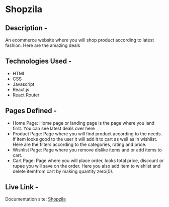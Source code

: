 # Shopzila

## Description -
 An ecommerce website where you will shop product according to latest fashion. Here are the amazing deals

## Technologies Used - 
- HTML
- CSS
- Javascript
- React.js
- React Router

## Pages Defined -
- Home Page: Home page or landing page is the page where you land first. You can see latest deals over here
- Product Page: Page where you will find product according to the needs. If item looks good to the user it will add it to cart as well as in wishlist. Here are the filters according to the categories, rating and price.
- Wishlist Page: Page where you remove dislike items and or add items to cart.
- Cart Page: Page where you will place order, looks total price, discount or rupee you will save on the order. Here you also add item to wishlist and delete itemfrom cart by making quantity zero(0).

## Live Link -
Documentation site: [Shopzila](https://shop-zila.netlify.app/)